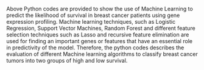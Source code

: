 Above Python codes are provided to show the use of Machine Learning to predict the likelihood of survival in breast cancer patients using gene expression profiling. Machine learning techniques, such as Logistic Regression, Support Vector Machines, Random Forest and different feature selection techniques such as Lasso and recursive feature elimination are used for finding an important genes or features that have an essential role in predictivity of the model. Therefore, the python codes describes the evaluation of different Machine learning algorithms to classify breast cancer tumors into two groups of high and low survival.
